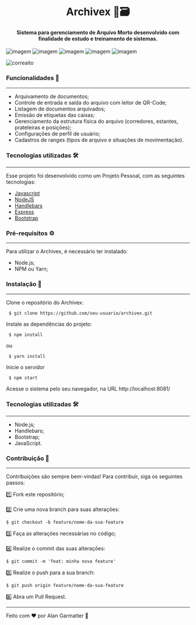 <h1 align="center">Archivex 💾🗃️</h1>
<h4 align="center">Sistema para gerenciamento de Arquivo Morto desenvolvido com finalidade de estudo e treinamento de sistemas.</h4>

![imagem](https://img.shields.io/badge/-Javascript-yellow) ![imagem](https://img.shields.io/badge/-NodeJS-green) ![imagem](https://img.shields.io/badge/-Handlebars-orange) ![imagem](https://img.shields.io/badge/-Express-black) ![imagem](https://img.shields.io/badge/-MongoBD-gray)

<p align="left"> <img src="https://komarev.com/ghpvc/?username=correaito&label=Project%20views&color=0e75b6&style=flat" alt="correaito" /> </p>


### Funcionalidades 🚀
------------
- Arquivamento de documentos;
- Controle de entrada e saída do arquivo com leitor de QR-Code;
- Listagem de documentos arquivados;
- Emissão de etiquetas das caixas;
- Gerenciamento da estrutura física do arquivo (corredores, estantes, prateleiras e posições);
- Configurações de perfil de usuário;
- Cadastros de ranges (tipos de arquivo e situações de movimentação).


### Tecnologias utilizadas 🛠️
------------
Esse projeto foi desenvolvido como um Projeto Pessoal, com as seguintes tecnologias:

- [Javascript](https://developer.mozilla.org/pt-BR/docs/Web/JavaScript "Heading link")
- [NodeJS](https://nodejs.org/en/ "Heading link")
- [Handlebars](https://handlebarsjs.com/ "Heading link")
- [Express](https://expressjs.com/ "Heading link")
- [Bootstrap](https://getbootstrap.com/docs/4.0/getting-started/introduction/ "Heading link")


### Pré-requisitos ⚙️
------------
Para utilizar o Archivex, é necessário ter instalado:

- Node.js;
- NPM ou Yarn;

### Instalação 🔧
------------

Clone o repositório do Archivex:

     $ git clone https://github.com/seu-usuario/archivex.git
    

Instale as dependências do projeto:

     $ npm install

ou

     $ yarn install

Inicie o servidor

     $ npm start

Acesse o sistema pelo seu navegador, na URL http://localhost:8081/


### Tecnologias utilizadas 🛠️
------------

- Node.js;
- Handlebars;
- Bootstrap;
- JavaScript.

### Contribuição 👥
------------
Contribuições são sempre bem-vindas! Para contribuir, siga os seguintes passos:

1️⃣ Fork este repositório;<br><br>
2️⃣ Crie uma nova branch para suas alterações:
    
    $ git checkout -b feature/nome-da-sua-feature

3️⃣ Faça as alterações necessárias no código;<br><br>
4️⃣ Realize o commit das suas alterações:

    $ git commit -m 'feat: minha nova feature'

5️⃣ Realize o push para a sua branch: 

    $ git push origin feature/nome-da-sua-feature

6️⃣ Abra um Pull Request.

------------
Feito com ♥ por Alan Garmatter 👋 